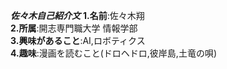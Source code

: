 ***佐々木自己紹介文***
**1.名前**:佐々木翔  
**2.所属**:開志専門職大学 情報学部  
**3.興味があること**:AI,ロボティクス  
**4.趣味**:漫画を読むこと(ドロヘドロ,彼岸島,土竜の唄)  
